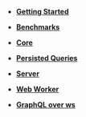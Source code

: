 - **[Getting Started](getting-started)**

- **[Benchmarks](benchmarks)**

- **[Core](core/)**

- **[Persisted Queries](persisted/)**

- **[Server](server/)**

- **[Web Worker](worker/)**

- **[GraphQL over ws](ws/)**
